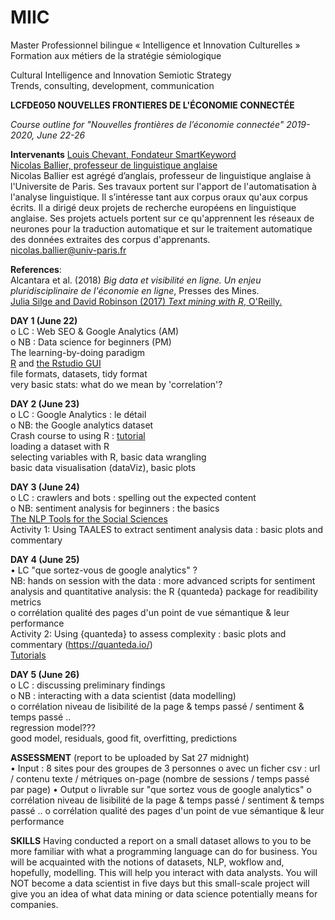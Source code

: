 # MIIC

Master Professionnel bilingue « Intelligence et Innovation Culturelles »  
Formation aux métiers de la stratégie sémiologique  


Cultural Intelligence and Innovation Semiotic Strategy  
Trends, consulting, development, communication  



**LCFDE050	NOUVELLES FRONTIERES DE L'ÉCONOMIE CONNECTÉE**  

*Course outline for "Nouvelles frontières de l’économie connectée" 2019-2020, June 22-26*  


**Intervenants**
[Louis Chevant, Fondateur SmartKeyword](https://smartkeyword.io/a-propos/)  
[Nicolas Ballier, professeur de linguistique anglaise](http://www.clillac-arp.univ-paris-diderot.fr/user/nicolas_ballier)  
Nicolas Ballier est agrégé d’anglais, professeur de linguistique anglaise à l'Universite de Paris. Ses travaux portent sur l'apport de l'automatisation à l'analyse linguistique. Il s’intéresse tant aux corpus oraux qu'aux corpus écrits. Il a dirigé deux projets de recherche européens en linguistique anglaise. Ses projets actuels portent sur ce qu'apprennent les réseaux de neurones pour la traduction automatique et sur le traitement automatique des données extraites des corpus d'apprenants.  
nicolas.ballier@univ-paris.fr


**References**:  
Alcantara et al. (2018) *Big data et visibilité en ligne. Un enjeu pluridisciplinaire de l'économie en ligne*, Presses des Mines.  
[Julia Silge and David Robinson (2017) *Text mining with R*, O'Reilly.](https://www.tidytextmining.com/)  



**DAY 1 (June 22)**  
o	LC : Web SEO & Google Analytics (AM)  
o	NB : Data science for beginners (PM)  
The learning-by-doing paradigm  
[R](https://cran.r-project.org/bin/windows/base/) and [the Rstudio GUI](https://rstudio.com/products/rstudio/download/)  
file formats, datasets, tidy format  
very basic stats: what do we mean by 'correlation'?


**DAY 2 (June 23)**  
o	LC : Google Analytics : le détail  
o	NB: the Google analytics dataset  
Crash course to using R :  [tutorial](https://paulalisson.github.io/teaching.html)  
loading a dataset with R   
selecting variables with R, basic data wrangling  
basic data visualisation (dataViz), basic plots  

**DAY 3 (June 24)**    
o	LC : crawlers and bots : spelling out the expected content  
o	NB: sentiment analysis for beginners : the basics  
[The NLP Tools for the Social Sciences](https://www.linguisticanalysistools.org/)  
Activity 1: Using TAALES to extract sentiment analysis data : basic plots and commentary


**DAY 4 (June 25)**  
•	LC "que sortez-vous de google analytics" ?  
	NB: hands on session with the data : more advanced scripts for sentiment analysis and quantitative analysis: the R {quanteda} package for readibility metrics  
o	corrélation qualité des pages d'un point de vue sémantique & leur performance  
Activity 2: Using {quanteda} to assess complexity : basic plots and commentary
(https://quanteda.io/)  
[Tutorials](https://tutorials.quanteda.io/)


**DAY 5  (June 26)**  
o	LC : discussing preliminary findings  
o NB  : interacting with a data scientist (data modelling)  
o corrélation niveau de lisibilité de la page & temps passé / sentiment & temps passé ..  
regression model???   
good model, residuals, good fit, overfitting, predictions  


**ASSESSMENT** (report to be uploaded by Sat 27 midnight)  
•	Input : 8 sites pour des groupes de 3 personnes
o	avec un ficher csv : url / contenu texte / métriques on-page (nombre de sessions / temps passé par page)
•	Output
o	livrable sur "que sortez vous de google analytics"
o	corrélation niveau de lisibilité de la page & temps passé / sentiment & temps passé ..
o	corrélation qualité des pages d'un point de vue sémantique & leur performance  


**SKILLS**
Having conducted a report on a small dataset allows to you to be more familiar with what a programming language can do for business. You will be acquainted  with the notions of datasets, NLP, wokflow and, hopefully, modelling. This will help you interact with data analysts. You will NOT become a data scientist in five days but this small-scale project will give you an idea of what data mining or data science potentially means for companies.   



